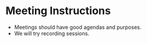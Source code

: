 # Meeting Instructions

* Meetings should have good agendas and purposes.
* We will try recording sessions.




